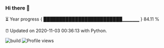 ### Hi there 👋

⏳ Year progress  { █████████████████████████▁▁▁▁▁ } 84.11 %

⏰ Updated on 2020-11-03 00:36:13 with Python.

![build](https://github.com/shenxianpeng/shenxianpeng/workflows/build/badge.svg) ![Profile views](https://gpvc.arturio.dev/shenxianpeng)